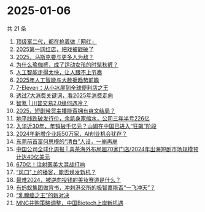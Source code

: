 # 2025-01-06

共 21 条

<!-- BEGIN 36KR -->
<!-- 最后更新时间 2025-01-06 06:12:58 +0800 -->
1. [顶级富二代，都在抢着做「网红」](https://36kr.com/p/3107730838670855)
1. [2025第一网红店，把戏被戳破了](https://36kr.com/p/3108144685993475)
1. [2025，马斯克要与更多人为敌？](https://36kr.com/p/3109372812922375)
1. [为什么瑜伽裤，成了运动女孩的时髦秋裤？](https://36kr.com/p/3108524541070854)
1. [人工智能走得太快，让人跟不上节奏](https://36kr.com/p/3096528599355138)
1. [2025年人工智能与大数据趋势前瞻](https://36kr.com/p/3100645767073284)
1. [7-Eleven：从小冰屋到全球便利店之王](https://36kr.com/p/3109116191002119)
1. [透过7大消费关键词，看2025年消费走向](https://36kr.com/p/3107143131090433)
1. [智氪 | 川普交易2.0缘何遇冷？](https://36kr.com/p/3109551555612167)
1. [2025，短剧带货主播能否拥有爽文结局？](https://36kr.com/p/3109032989478406)
1. [地平线跌破发行价，余凯身家缩水，公司三年半亏226亿](https://36kr.com/p/3109379673816833)
1. [入华近30年，年销破千亿元？山姆在中国已进入“狂飙”阶段](https://36kr.com/p/3109115996409608)
1. [2024年新增企业超50万家，AI创业机会犹存？](https://36kr.com/p/3107106744897024)
1. [东莞前首富何思模的“清白”人设，一崩再崩](https://36kr.com/p/3107152704225026)
1. [中国公司全球化周报 | 喜茶海外布局超70家门店/2024年出海短剧市场规模预计达40亿美元](https://36kr.com/p/3108190567943942)
1. [670亿！注射医美大混战打响](https://36kr.com/p/3107036503494400)
1. [“风口”上的播客，能否焕发新机？](https://36kr.com/p/3107844798566148)
1. [最难2024，被逆向投钱的美妆赛道是什么？](https://36kr.com/p/3108321433816840)
1. [有蚂蚁集团做背书，冲刺港交所的极智嘉能否“一飞冲天”？](https://36kr.com/p/3092825647791624)
1. [“乳腺癌之王”的新对决](https://36kr.com/p/3108387515141636)
1. [MNC并购策略调整，中国Biotech上岸新机遇](https://36kr.com/p/3109087633853955)
<!-- END 36KR -->